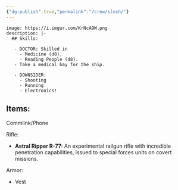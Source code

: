 ```yaml
---
{"dg-publish":true,"permalink":"/crew/slosh/"}
---
```



```avatar
image: https://i.imgur.com/KrNcA9W.png
description: |-
  ## Skills:

   - DOCTOR: Skilled in 
  	 - Medicine (d8), 
  	 - Reading People (d8). 
   - Take a medical bay for the ship.
   
   - DOWNSIDER:
  	 - Shooting
  	 - Running
  	 - Electronics!
```
## Items:

Commlink/Phone

Rifle:
- **Astral Ripper R-77:** An experimental railgun rifle with incredible penetration capabilities, issued to special forces units on covert missions.

Armor:
- Vest

